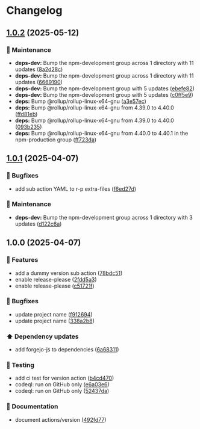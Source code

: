 <!-- markdownlint-disable MD024 -->

# Changelog

## [1.0.2](https://github.com/vicamo/forgejo-actions/compare/v1.0.1...v1.0.2) (2025-05-12)


### 🧰 Maintenance

* **deps-dev:** Bump the npm-development group across 1 directory with 11 updates ([8a2d28c](https://github.com/vicamo/forgejo-actions/commit/8a2d28c4da236091475aa166251d3f8fc3eec351))
* **deps-dev:** Bump the npm-development group across 1 directory with 11 updates ([6669190](https://github.com/vicamo/forgejo-actions/commit/6669190db993e6b9e5d31f916bce40d44ba9699f))
* **deps-dev:** Bump the npm-development group with 5 updates ([ebefe82](https://github.com/vicamo/forgejo-actions/commit/ebefe8246ef885904b84911b43eb02f8c967b5eb))
* **deps-dev:** Bump the npm-development group with 5 updates ([c0ff5e9](https://github.com/vicamo/forgejo-actions/commit/c0ff5e90e2dddd18276edc90623b6ce09f8f13c2))
* **deps:** Bump @rollup/rollup-linux-x64-gnu ([a3e57ec](https://github.com/vicamo/forgejo-actions/commit/a3e57ec6b05517aca616f3472230d08976f2f72b))
* **deps:** Bump @rollup/rollup-linux-x64-gnu from 4.39.0 to 4.40.0 ([ffd81eb](https://github.com/vicamo/forgejo-actions/commit/ffd81eb94c011a7857995412d26c7ef634ac73d2))
* **deps:** Bump @rollup/rollup-linux-x64-gnu from 4.39.0 to 4.40.0 ([093b235](https://github.com/vicamo/forgejo-actions/commit/093b235f8682a440f95b797606631f1f654b6d3b))
* **deps:** Bump @rollup/rollup-linux-x64-gnu from 4.40.0 to 4.40.1 in the npm-production group ([ff723da](https://github.com/vicamo/forgejo-actions/commit/ff723da258d664eaa11241fad3af2e7ff7a5c15f))

## [1.0.1](https://github.com/vicamo/forgejo-actions/compare/v1.0.0...v1.0.1) (2025-04-07)

### 🐛 Bugfixes

- add sub action YAML to r-p extra-files
  ([f6ed27d](https://github.com/vicamo/forgejo-actions/commit/f6ed27d84075821508ef88424b3e98bc0419e355))

### 🧰 Maintenance

- **deps-dev:** Bump the npm-development group across 1 directory with 3 updates
  ([d122c6a](https://github.com/vicamo/forgejo-actions/commit/d122c6a632f9f0fc01e6b87c6049202c34591e26))

## 1.0.0 (2025-04-07)

### 🚀 Features

- add a dummy version sub action
  ([78bdc51](https://github.com/vicamo/forgejo-actions/commit/78bdc51ed71d8811bcaf2d839e92cf78444e59e7))
- enable release-please
  ([2fdd5a3](https://github.com/vicamo/forgejo-actions/commit/2fdd5a30406889c1abe6f0d4f9c43e9a70069a9f))
- enable release-please
  ([c51721f](https://github.com/vicamo/forgejo-actions/commit/c51721ff8238d117d0c516ce3ed9111525f0a0da))

### 🐛 Bugfixes

- update project name
  ([f912694](https://github.com/vicamo/forgejo-actions/commit/f9126945ea03bdeea149bdd38777e0c9e7604f93))
- update project name
  ([338a2b8](https://github.com/vicamo/forgejo-actions/commit/338a2b8ea83c30f91b2b381c6c771aebbfe55f88))

### ⬆️ Dependency updates

- add forgejo-js to dependencies
  ([6a68311](https://github.com/vicamo/forgejo-actions/commit/6a683112a5dd9b51569c0d3ceff1981751aec537))

### 🧰 Testing

- add ci test for version action
  ([b4cd470](https://github.com/vicamo/forgejo-actions/commit/b4cd470d317760012d568f359f2b13c4ebb7d9ac))
- codeql: run on GitHub only
  ([e6a03e6](https://github.com/vicamo/forgejo-actions/commit/e6a03e646dcaa7b0ce7d04d4ba7acb1dbb21d454))
- codeql: run on GitHub only
  ([52437da](https://github.com/vicamo/forgejo-actions/commit/52437dad3f9a7d9a34a0cad9b2da128bd13ca2f7))

### 🧰 Documentation

- document actions/version
  ([492fd77](https://github.com/vicamo/forgejo-actions/commit/492fd77eca784f845b0318e6733e6e89c3c03def))
